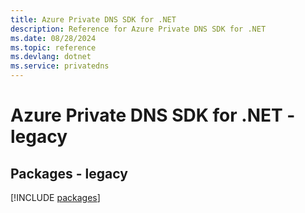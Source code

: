 ```yaml
---
title: Azure Private DNS SDK for .NET
description: Reference for Azure Private DNS SDK for .NET
ms.date: 08/28/2024
ms.topic: reference
ms.devlang: dotnet
ms.service: privatedns
---
```

# Azure Private DNS SDK for .NET - legacy
## Packages - legacy
[!INCLUDE [packages](private-dns-index.md)]